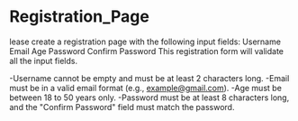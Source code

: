 # Registration_Page
lease create a registration page with the following input fields:
Username
Email
Age
Password
Confirm Password
This registration form will validate all the input fields.

-Username cannot be empty and must be at least 2 characters long.
-Email must be in a valid email format (e.g., example@gmail.com).
-Age must be between 18 to 50 years only.
-Password must be at least 8 characters long, and the "Confirm Password" field must match the password.
